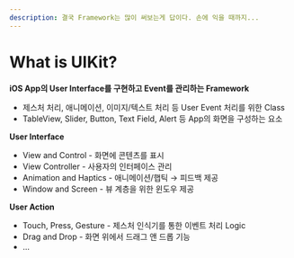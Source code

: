 ```yaml
---
description: 결국 Framework는 많이 써보는게 답이다. 손에 익을 때까지...
---
```


# What is UIKit?

**iOS App의 User Interface를 구현하고 Event를 관리하는 Framework**

* 제스처 처리, 애니메이션, 이미지/텍스트 처리 등 User Event 처리를 위한 Class
* TableView, Slider, Button, Text Field, Alert 등 App의 화면을 구성하는 요소

**User Interface**

* View and Control - 화면에 콘텐츠를 표시
* View Controller - 사용자의 인터페이스 관리
* Animation and Haptics - 애니메이션/햅틱 → 피드백 제공
* Window and Screen - 뷰 계층을 위한 윈도우 제공

**User Action**

* Touch, Press, Gesture - 제스처 인식기를 통한 이벤트 처리 Logic
* Drag and Drop - 화면 위에서 드래그 앤 드롭 기능
* ...

